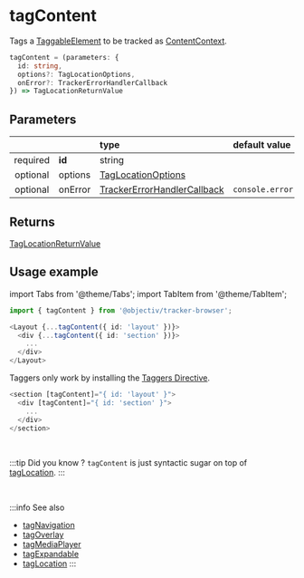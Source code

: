 # tagContent

Tags a [TaggableElement](/tracking/api-reference/definitions/TaggableElement.md) to be tracked as [ContentContext](/taxonomy/reference/location-contexts/ContentContext.md).

```typescript
tagContent = (parameters: {
  id: string,
  options?: TagLocationOptions,
  onError?: TrackerErrorHandlerCallback
}) => TagLocationReturnValue
```

## Parameters
|          |         | type                                                                                              | default value
| :-:      | :--     | :--                                                                                               | :--           
| required | **id**  | string                                                                                            |
| optional | options | [TagLocationOptions](/tracking/api-reference/definitions/TagLocationOptions.md)                   |
| optional | onError | [TrackerErrorHandlerCallback](/tracking/api-reference/definitions/TrackerErrorHandlerCallback.md) | `console.error`

## Returns
[TagLocationReturnValue](/tracking/api-reference/definitions/TagLocationReturnValue.md)

## Usage example

import Tabs from '@theme/Tabs';
import TabItem from '@theme/TabItem';

<Tabs>
  <TabItem value="react" label="React" default>

```typescript jsx
import { tagContent } from '@objectiv/tracker-browser';
```

```typescript jsx
<Layout {...tagContent({ id: 'layout' })}>
  <div {...tagContent({ id: 'section' })}>
    ...
  </div>
</Layout>
```

  </TabItem>
  <TabItem value="angular" label="Angular">

Taggers only work by installing the [Taggers Directive](/tracking/how-to-guides/angular/getting-started.md#optional---configure-taggers-directive).

```typescript jsx
<section [tagContent]="{ id: 'layout' }">
  <div [tagContent]="{ id: 'section' }">
    ...
  </div>
</section>
```

  </TabItem>
</Tabs>

<br />

:::tip Did you know ?
`tagContent` is just syntactic sugar on top of [tagLocation](/tracking/api-reference/locationTaggers/tagLocation.md).
:::

<br />


:::info See also
- [tagNavigation](/tracking/api-reference/locationTaggers/tagNavigation.md)
- [tagOverlay](/tracking/api-reference/locationTaggers/tagOverlay.md)
- [tagMediaPlayer](/tracking/api-reference/locationTaggers/tagMediaPlayer.md)
- [tagExpandable](/tracking/api-reference/locationTaggers/tagExpandable.md)
- [tagLocation](/tracking/api-reference/locationTaggers/tagLocation.md)
:::
